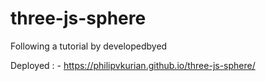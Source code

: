 # three-js-sphere
Following a tutorial by developedbyed

Deployed : - https://philipvkurian.github.io/three-js-sphere/
